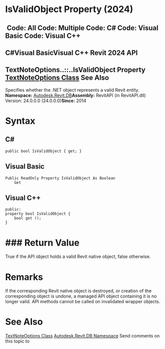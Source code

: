 # IsValidObject Property (2024)

﻿
 Code: All Code: Multiple Code: C# Code: Visual Basic Code: Visual C++   
---  
C#Visual BasicVisual C++
Revit 2024 API  
---  
TextNoteOptions..::..IsValidObject Property   
[TextNoteOptions Class](b0fd6ef8-a0ef-9cf4-5bc2-8cd65f81f648.md "TextNoteOptions Class") See Also  
---  
Specifies whether the .NET object represents a valid Revit entity. 
**Namespace:** [Autodesk.Revit.DB](87546ba7-461b-c646-cbb1-2cb8f5bff8b2.md "Autodesk.Revit.DB Namespace")**Assembly:** RevitAPI (in RevitAPI.dll) Version: 24.0.0.0 (24.0.0.0)**Since:** 2014 
# Syntax
C#  
---  
```text
public bool IsValidObject { get; }
```
  
Visual Basic  
---  
```text
Public ReadOnly Property IsValidObject As Boolean
	Get
```
  
Visual C++  
---  
```text
public:
property bool IsValidObject {
	bool get ();
}
```
  
# ### Return Value
True if the API object holds a valid Revit native object, false otherwise. 
# Remarks
If the corresponding Revit native object is destroyed, or creation of the corresponding object is undone, a managed API object containing it is no longer valid. API methods cannot be called on invalidated wrapper objects. 
# See Also
[TextNoteOptions Class](b0fd6ef8-a0ef-9cf4-5bc2-8cd65f81f648.md "TextNoteOptions Class")
[Autodesk.Revit.DB Namespace](87546ba7-461b-c646-cbb1-2cb8f5bff8b2.md "Autodesk.Revit.DB Namespace")
Send comments on this topic to 